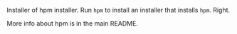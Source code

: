 Installer of hpm installer. Run `hpm` to install an installer that installs
`hpm`. Right.

More info about hpm is in the main README.
